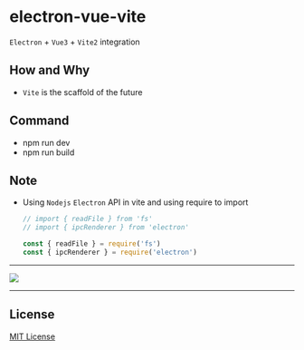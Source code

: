 # electron-vue-vite
`Electron` + `Vue3` + `Vite2` integration

## How and Why
- `Vite` is the scaffold of the future

## Command
- npm run dev
- npm run build

## Note
- Using `Nodejs` `Electron` API in vite and using require to import
  ```ts
  // import { readFile } from 'fs'
  // import { ipcRenderer } from 'electron'

  const { readFile } = require('fs')
  const { ipcRenderer } = require('electron')
  ```

---

![](https://raw.githubusercontent.com/caoxiemeihao/electron-vue-vite/main/screenshot/800x600-2.png)

---

## License

[MIT License](https://opensource.org/licenses/MIT)
